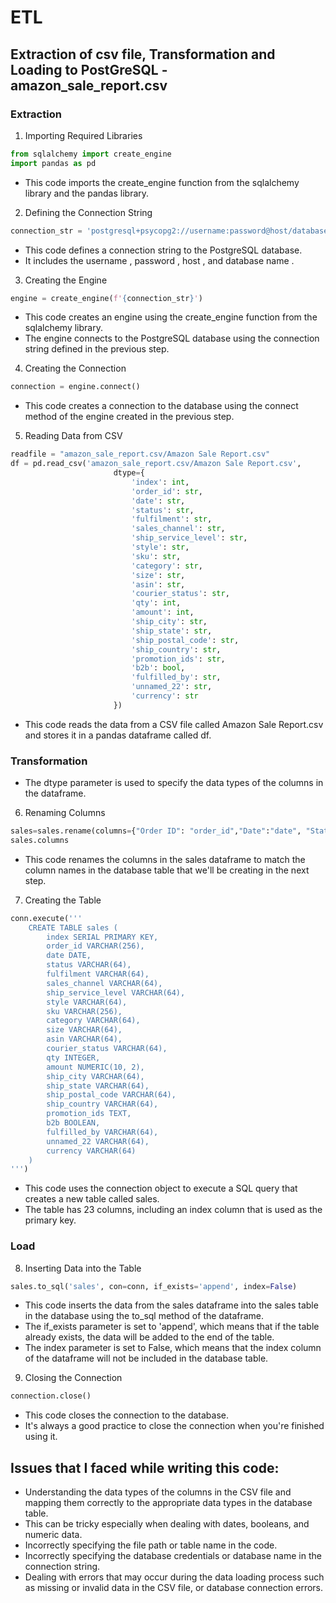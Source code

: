 # ETL
## Extraction of csv file, Transformation and Loading to PostGreSQL - amazon_sale_report.csv
### Extraction 
1) Importing Required Libraries
```Python
from sqlalchemy import create_engine
import pandas as pd
```
- This code imports the create_engine function from the sqlalchemy library and the pandas library.
2) Defining the Connection String
```Python
connection_str = 'postgresql+psycopg2://username:password@host/database name'
```
- This code defines a connection string to the PostgreSQL database.
- It includes the username , password , host , and database name .
3) Creating the Engine
```Python
engine = create_engine(f'{connection_str}')
```
- This code creates an engine using the create_engine function from the sqlalchemy library. 
- The engine connects to the PostgreSQL database using the connection string defined in the previous step.
4) Creating the Connection
```Python
connection = engine.connect()
```
- This code creates a connection to the database using the connect method of the engine created in the previous step.
5) Reading Data from CSV
```Python
readfile = "amazon_sale_report.csv/Amazon Sale Report.csv" 
df = pd.read_csv('amazon_sale_report.csv/Amazon Sale Report.csv',
                       dtype={
                           'index': int,
                           'order_id': str,
                           'date': str,
                           'status': str,
                           'fulfilment': str,
                           'sales_channel': str,
                           'ship_service_level': str,
                           'style': str,
                           'sku': str,
                           'category': str,
                           'size': str,
                           'asin': str,
                           'courier_status': str,
                           'qty': int,
                           'amount': int,
                           'ship_city': str,
                           'ship_state': str,
                           'ship_postal_code': str,
                           'ship_country': str,
                           'promotion_ids': str,
                           'b2b': bool,
                           'fulfilled_by': str,
                           'unnamed_22': str,
                           'currency': str 
                       })
```
- This code reads the data from a CSV file called Amazon Sale Report.csv and stores it in a pandas dataframe called df. 

### Transformation
- The dtype parameter is used to specify the data types of the columns in the dataframe.
6) Renaming Columns
```Python
sales=sales.rename(columns={"Order ID": "order_id","Date":"date", "Status":"status", "Fulfilment":"fulfilment", "Sales Channel ":"sales_channel", "ship-service-level":"ship_service_level", "Style":"style", "SKU":"sku", "Category":"category", "Size":"size", "ASIN":"asin", "Courier Status":"courier_status", "Qty":"qty", "Amount":"amount", "ship-city":"ship_city", "ship-state":"ship_state", "ship-postal-code":"ship_postal_code", "ship-country":"ship_country", "promotion-ids":"promotion_ids", "B2B":"b2b", "fulfilled-by":"fulfilled_by", "Unnamed: 22":"unnamed_22"})
sales.columns
```
- This code renames the columns in the sales dataframe to match the column names in the database table that we'll be creating in the next step.
7) Creating the Table
```Python
conn.execute('''
    CREATE TABLE sales (
        index SERIAL PRIMARY KEY,
        order_id VARCHAR(256),
        date DATE,
        status VARCHAR(64),
        fulfilment VARCHAR(64),
        sales_channel VARCHAR(64),
        ship_service_level VARCHAR(64),
        style VARCHAR(64),
        sku VARCHAR(256),
        category VARCHAR(64),
        size VARCHAR(64),
        asin VARCHAR(64),
        courier_status VARCHAR(64),
        qty INTEGER,
        amount NUMERIC(10, 2),
        ship_city VARCHAR(64),
        ship_state VARCHAR(64),
        ship_postal_code VARCHAR(64),
        ship_country VARCHAR(64),
        promotion_ids TEXT,
        b2b BOOLEAN,
        fulfilled_by VARCHAR(64),
        unnamed_22 VARCHAR(64),
        currency VARCHAR(64)
    )
''')
```
- This code uses the connection object to execute a SQL query that creates a new table called sales. 
- The table has 23 columns, including an index column that is used as the primary key.  

### Load
8) Inserting Data into the Table
```Python
sales.to_sql('sales', con=conn, if_exists='append', index=False)
```
- This code inserts the data from the sales dataframe into the sales table in the database using the to_sql method of the dataframe. 
- The if_exists parameter is set to 'append', which means that if the table already exists, the data will be added to the end of the table. 
- The index parameter is set to False, which means that the index column of the dataframe will not be included in the database table.
9) Closing the Connection
```Python
connection.close()
```
- This code closes the connection to the database. 
- It's always a good practice to close the connection when you're finished using it.
## Issues that I faced while writing this code:
- Understanding the data types of the columns in the CSV file and mapping them correctly to the appropriate data types in the database table. 
- This can be tricky especially when dealing with dates, booleans, and numeric data.
- Incorrectly specifying the file path or table name in the code.
- Incorrectly specifying the database credentials or database name in the connection string.
- Dealing with errors that may occur during the data loading process such as missing or invalid data in the CSV file, or database connection errors.




